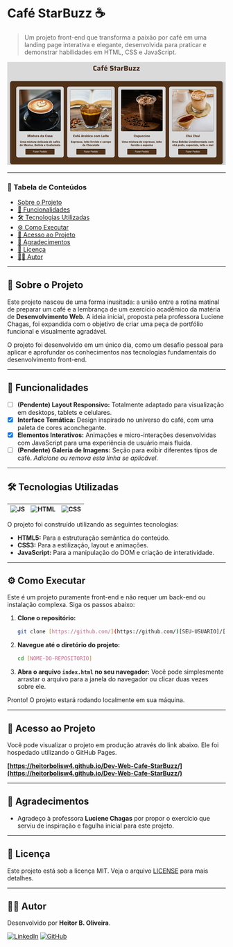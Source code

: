 # Café StarBuzz ☕

> Um projeto front-end que transforma a paixão por café em uma landing page interativa e elegante, desenvolvida para praticar e demonstrar habilidades em HTML, CSS e JavaScript.

![Prévia do Projeto](./img/readmeimg.png)


---

### 📖 Tabela de Conteúdos
* [Sobre o Projeto](#-sobre-o-projeto)
* [🚀 Funcionalidades](#-funcionalidades)
* [🛠️ Tecnologias Utilizadas](#-tecnologias-utilizadas)
* [⚙️ Como Executar](#-como-executar)
* [🔗 Acesso ao Projeto](#-acesso-ao-projeto)
* [🙏 Agradecimentos](#-agradecimentos)
* [📄 Licença](#-licença)
* [👨‍💻 Autor](#-autor)

---

## 📖 Sobre o Projeto

Este projeto nasceu de uma forma inusitada: a união entre a rotina matinal de preparar um café e a lembrança de um exercício acadêmico da matéria de **Desenvolvimento Web**. A ideia inicial, proposta pela professora Luciene Chagas, foi expandida com o objetivo de criar uma peça de portfólio funcional e visualmente agradável.

O projeto foi desenvolvido em um único dia, como um desafio pessoal para aplicar e aprofundar os conhecimentos nas tecnologias fundamentais do desenvolvimento front-end.

---

## 🚀 Funcionalidades

- [ ] **(Pendente) Layout Responsivo:** Totalmente adaptado para visualização em desktops, tablets e celulares.
- [x] **Interface Temática:** Design inspirado no universo do café, com uma paleta de cores aconchegante.
- [x] **Elementos Interativos:** Animações e micro-interações desenvolvidas com JavaScript para uma experiência de usuário mais fluida.
- [ ] **(Pendente) Galeria de Imagens:** Seção para exibir diferentes tipos de café. *Adicione ou remova esta linha se aplicável.*

---

## 🛠️ Tecnologias Utilizadas
| ![JS](https://img.icons8.com/color/96/javascript--v1.png) | ![HTML](https://img.icons8.com/color/96/html-5--v1.png) | ![CSS](https://img.icons8.com/color/96/css3.png) |
|--------|-------|--------| 

O projeto foi construído utilizando as seguintes tecnologias:

* **HTML5:** Para a estruturação semântica do conteúdo.
* **CSS3:** Para a estilização, layout e animações.
* **JavaScript:** Para a manipulação do DOM e criação de interatividade.

---

## ⚙️ Como Executar

Este é um projeto puramente front-end e não requer um back-end ou instalação complexa. Siga os passos abaixo:

1.  **Clone o repositório:**
    ```bash
    git clone [https://github.com/](https://github.com/)[SEU-USUARIO]/[NOME-DO-REPOSITORIO].git
    ```

2.  **Navegue até o diretório do projeto:**
    ```bash
    cd [NOME-DO-REPOSITORIO]
    ```

3.  **Abra o arquivo `index.html` no seu navegador:**
    Você pode simplesmente arrastar o arquivo para a janela do navegador ou clicar duas vezes sobre ele.

Pronto! O projeto estará rodando localmente em sua máquina.

---

## 🔗 Acesso ao Projeto

Você pode visualizar o projeto em produção através do link abaixo. Ele foi hospedado utilizando o GitHub Pages.

**[https://heitorbolisw4.github.io/Dev-Web-Cafe-StarBuzz/](https://heitorbolisw4.github.io/Dev-Web-Cafe-StarBuzz/)**

---

## 🙏 Agradecimentos

* Agradeço à professora **Luciene Chagas** por propor o exercício que serviu de inspiração e fagulha inicial para este projeto.

---

## 📄 Licença

Este projeto está sob a licença MIT. Veja o arquivo [LICENSE](LICENSE) para mais detalhes.

---

## 👨‍💻 Autor

Desenvolvido por **Heitor B. Oliveira**.

[![LinkedIn](https://img.shields.io/badge/LinkedIn-0077B5?style=for-the-badge&logo=linkedin&logoColor=white)](https://www.linkedin.com/in/heitorboli/)
[![GitHub](https://img.shields.io/badge/GitHub-181717?style=for-the-badge&logo=github&logoColor=white)](https://github.com/heitorbolisw4)

